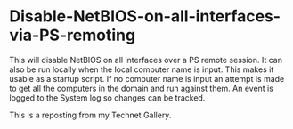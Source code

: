# Disable-NetBIOS-on-all-interfaces-via-PS-remoting

This will disable NetBIOS on all interfaces over a PS remote session.  It can also be run locally when the local computer name is input.  This makes it usable as a startup script.  If no computer name is input an attempt is made to get all the computers in the domain and run against them.  An event is logged to the System log so changes can be tracked.

This is a reposting from my Technet Gallery.
